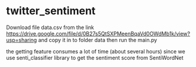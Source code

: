 # twitter_sentiment

Download file data.csv from the link https://drive.google.com/file/d/0B27s5QtSXPMeenBqaVd0OWdMb1k/view?usp=sharing and copy it in to folder data
then run the main.py

the getting feature consumes a lot of time (about several hours) since we use senti_classifier library to get the sentiment score from SentiWordNet